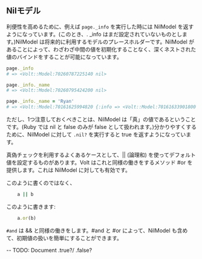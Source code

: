## Nilモデル

利便性を高めるために、例えば ```page._info``` を実行した時には NilModel を返すようになっています。(このとき、. _info はまだ設定されていないものとします。)NilModel は将来的に利用するモデルのプレースホルダーです。NilModel があることによって、わざわざ中間の値を初期化することなく、深くネストされた値のバインドをすることが可能になっています。

```ruby
page._info
# => <Volt::Model:70260787225140 nil>

page._info._name
# => <Volt::Model:70260795424200 nil>

page._info._name = 'Ryan'
# => <Volt::Model:70161625994820 {:info => <Volt::Model:70161633901800 {:name => "Ryan"}>}>
```

ただし、1つ注意しておくべきことは、NilModel は「真」の値であるということです。(Ruby では nil と false のみが false として扱われます。)分かりやすくするために、NilModel に対して ```.nil?``` を実行すると true を返すようになっています。

真偽チェックを利用するよくあるケースとして、|| (論理和) を使ってデフォルト値を設定するものがあります。Volt はこれと同様の働きをするメソッド #or を提供します。これは NilModel に対しても有効です。

このように書くのではなく、

```ruby
    a || b
```

このように書きます:

```ruby
    a.or(b)
```

`#and` は && と同様の働きをします。#and と #or によって、NilModel も含めて、初期値の扱いを簡単にすることができます。

-- TODO: Document .true?/ .false?
